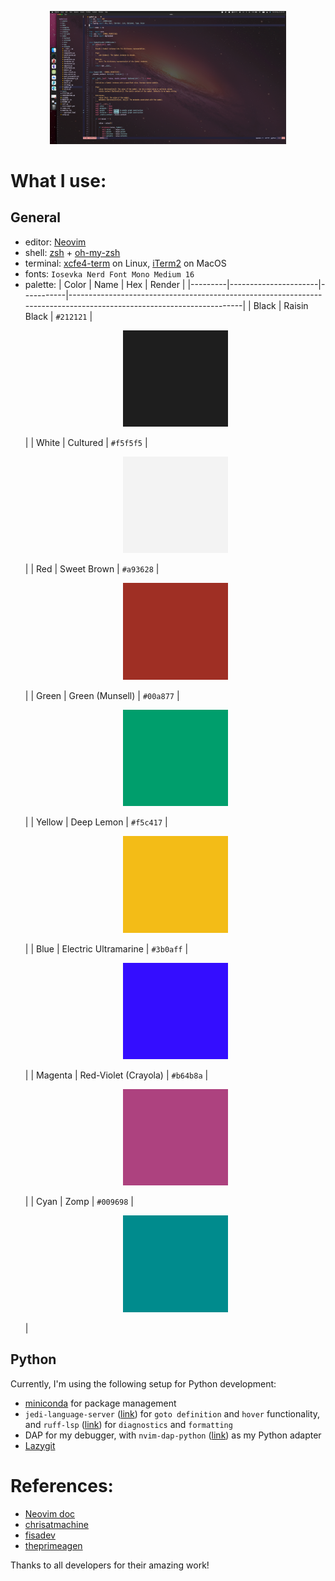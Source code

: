 <p align="center">
    <img alt="neovim" src="./assets/neovim.png"/ style="width:75%; height:75%;"/>
</p>

# What I use:

## General
- editor: [Neovim](https://neovim.io/)
- shell: [zsh](https://www.zsh.org/https://www.zsh.org/) + [oh-my-zsh](https://github.com/ohmyzsh/ohmyzsh)
- terminal: [xcfe4-term](https://docs.xfce.org/apps/terminal/start) on Linux, [iTerm2](https://iterm2.com/) on MacOS
- fonts: `Iosevka Nerd Font Mono Medium 16`
- palette:
    | Color   | Name                 | Hex       | Render                                                                                                              |
    |---------|----------------------|-----------|---------------------------------------------------------------------------------------------------------------------|
    | Black   | Raisin Black         | `#212121` | <p align="center"> <img src="./assets/212121.png" alt="Raisin Black" style="width:35%; height:35%;" />         </p> |
    | White   | Cultured             | `#f5f5f5` | <p align="center"> <img src="./assets/f5f5f5.png" alt="Cultured" style="width:35%; height:35%;" />             </p> |
    | Red     | Sweet Brown          | `#a93628` | <p align="center"> <img src="./assets/a93628.png" alt="Sweet Brown" style="width:35%; height:35%;" />          </p> |
    | Green   | Green (Munsell)      | `#00a877` | <p align="center"> <img src="./assets/00a877.png" alt="Green (Munsell)" style="width:35%; height:35%;" />      </p> |
    | Yellow  | Deep Lemon           | `#f5c417` | <p align="center"> <img src="./assets/f5c417.png" alt="Deep Lemon" style="width:35%; height:35%;" />           </p> |
    | Blue    | Electric Ultramarine | `#3b0aff` | <p align="center"> <img src="./assets/3b0aff.png" alt="Electric Ultramarine" style="width:35%; height:35%;" /> </p> |
    | Magenta | Red-Violet (Crayola) | `#b64b8a` | <p align="center"> <img src="./assets/b64b8a.png" alt="Red-Violet (Crayola)" style="width:35%; height:35%;" /> </p> |
    | Cyan    | Zomp                 | `#009698` | <p align="center"> <img src="./assets/009698.png" alt="Zomp" style="width:35%; height:35%;" />                 </p> |

## Python
Currently, I'm using the following setup for Python development:
- [miniconda](https://docs.conda.io/en/latest/miniconda.html) for package management
- `jedi-language-server` ([link](https://github.com/pappasam/jedi-language-server)) for `goto definition` and `hover` functionality, and `ruff-lsp` ([link](https://github.com/astral-sh/ruff-lsp)) for `diagnostics` and `formatting`
- DAP for my debugger, with `nvim-dap-python` ([link](https://github.com/mfussenegger/nvim-dap-python)) as my Python adapter
- [Lazygit](https://github.com/jesseduffield/lazygit)

# References:
- [Neovim doc](https://neovim.io/doc/)
- [chrisatmachine](https://github.com/LunarVim/Neovim-from-scratch/tree/master)
- [fisadev](https://vim.fisadev.com/)
- [theprimeagen](https://github.com/ThePrimeagen/.dotfiles)

Thanks to all developers for their amazing work!
